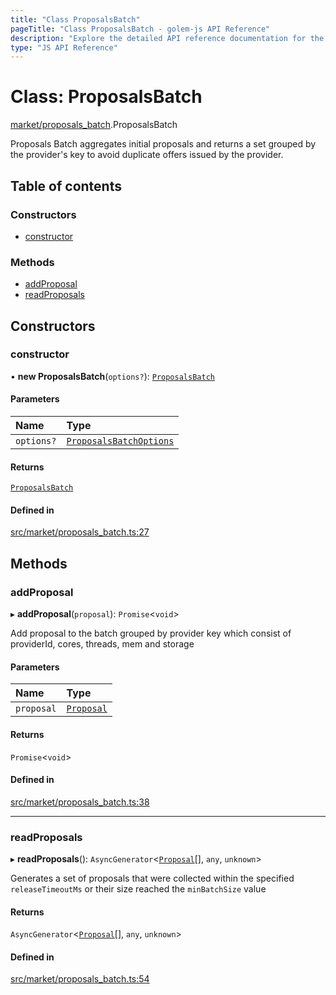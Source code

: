 ```yaml
---
title: "Class ProposalsBatch"
pageTitle: "Class ProposalsBatch - golem-js API Reference"
description: "Explore the detailed API reference documentation for the Class ProposalsBatch within the golem-js SDK for the Golem Network."
type: "JS API Reference"
---
```

# Class: ProposalsBatch

[market/proposals\_batch](../modules/market_proposals_batch).ProposalsBatch

Proposals Batch aggregates initial proposals and returns a set grouped by the provider's key
to avoid duplicate offers issued by the provider.

## Table of contents

### Constructors

- [constructor](market_proposals_batch.ProposalsBatch#constructor)

### Methods

- [addProposal](market_proposals_batch.ProposalsBatch#addproposal)
- [readProposals](market_proposals_batch.ProposalsBatch#readproposals)

## Constructors

### constructor

• **new ProposalsBatch**(`options?`): [`ProposalsBatch`](market_proposals_batch.ProposalsBatch)

#### Parameters

| Name | Type |
| :------ | :------ |
| `options?` | [`ProposalsBatchOptions`](../modules/market_proposals_batch#proposalsbatchoptions) |

#### Returns

[`ProposalsBatch`](market_proposals_batch.ProposalsBatch)

#### Defined in

[src/market/proposals_batch.ts:27](https://github.com/golemfactory/golem-js/blob/22da85c/src/market/proposals_batch.ts#L27)

## Methods

### addProposal

▸ **addProposal**(`proposal`): `Promise`\<`void`\>

Add proposal to the batch grouped by provider key
which consist of providerId, cores, threads, mem and storage

#### Parameters

| Name | Type |
| :------ | :------ |
| `proposal` | [`Proposal`](market_proposal.Proposal) |

#### Returns

`Promise`\<`void`\>

#### Defined in

[src/market/proposals_batch.ts:38](https://github.com/golemfactory/golem-js/blob/22da85c/src/market/proposals_batch.ts#L38)

___

### readProposals

▸ **readProposals**(): `AsyncGenerator`\<[`Proposal`](market_proposal.Proposal)[], `any`, `unknown`\>

Generates a set of proposals that were collected within the specified `releaseTimeoutMs`
or their size reached the `minBatchSize` value

#### Returns

`AsyncGenerator`\<[`Proposal`](market_proposal.Proposal)[], `any`, `unknown`\>

#### Defined in

[src/market/proposals_batch.ts:54](https://github.com/golemfactory/golem-js/blob/22da85c/src/market/proposals_batch.ts#L54)
